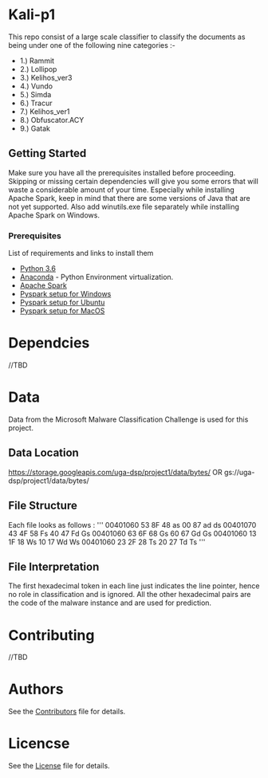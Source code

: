 # Kali-p1

This repo consist of a large scale classifier to classify the documents as being under one of the following nine categories :-
* 1.) Rammit
* 2.) Lollipop
* 3.) Kelihos_ver3
* 4.) Vundo
* 5.) Simda
* 6.) Tracur
* 7.) Kelihos_ver1
* 8.) Obfuscator.ACY
* 9.) Gatak


## Getting Started

Make sure you have all the prerequisites installed before proceeding. Skipping or missing certain dependencies will give you some errors that will waste a considerable amount of your time. Especially while installing Apache Spark, keep in mind that there are some versions of Java that are not yet supported. Also add winutils.exe file separately while installing Apache Spark on Windows.

### Prerequisites

List of requirements and links to install them

- [Python 3.6](https://www.python.org/downloads/release/python-360/)
- [Anaconda](https://www.anaconda.com/) - Python Environment virtualization.
- [Apache Spark](https://spark.apache.org/downloads.html)
- [Pyspark setup for Windows](https://medium.com/@GalarnykMichael/install-spark-on-windows-pyspark-4498a5d8d66c) 
- [Pyspark setup for Ubuntu](https://medium.com/@GalarnykMichael/install-spark-on-ubuntu-pyspark-231c45677de0)
- [Pyspark setup for MacOS](https://medium.com/@GalarnykMichael/install-spark-on-mac-pyspark-453f395f240b)

# Dependcies
//TBD


# Data
Data from the Microsoft Malware Classification Challenge is used for this project.
  ## Data Location
  https://storage.googleapis.com/uga-dsp/project1/data/bytes/<file>
  OR
  gs://uga-dsp/project1/data/bytes/<file>
  
  ## File Structure
  Each file looks as follows :
  '''
  00401060 53 8F 48 as 00 87 ad ds
  00401070 43 4F 58 Fs 40 47 Fd Gs
  00401060 63 6F 68 Gs 60 67 Gd Gs
  00401060 13 1F 18 Ws 10 17 Wd Ws
  00401060 23 2F 28 Ts 20 27 Td Ts
  '''
  ## File Interpretation
  The first hexadecimal token in each line just indicates the line pointer, hence no role in classification and is ignored.
  All the other hexadecimal pairs are the code of the malware instance and are used for prediction. 

# Contributing
//TBD

# Authors
See the [Contributors](https://github.com/dsp-uga/Kali-p1/blob/master/CONTRIBUTORS.md) file for details.

# Licencse
See the [License](https://github.com/dsp-uga/Kali-p1/blob/master/LICENSE) file for details.


